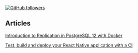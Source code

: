 [![GitHub followers](https://img.shields.io/github/followers/Naereen.svg?style=social&label=Follow&maxAge=2592000)](https://github.com/Naereen?tab=followers)

## Articles

[Introduction to Replication in PostgreSQL 12 with Docker](https://sorinsi.github.io/articles/intro-postgres-replication.html)

[Test, build and deploy your React Native application with a CI](https://sorinsi.github.io/articles/test-build-deploy-app.html)
